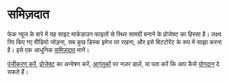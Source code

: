 # समिज़दात

फेक न्यूज के बारे में यह साइट मार्कडाउन फाइलों से स्थिर सामग्री बनाने के प्रोजेक्ट का हिस्सा है।
लक्ष्य रिप किए गए वीडियो जोड़ना, सब कुछ डिस्क इमेज पर रखना, और इसे बिटटोरेंट के रूप में साझा करना है।
इसे एक आधुनिक <a href="https://hi.wikipedia.org/wiki/सैमिज़डैट" target="_blank">समिज़दात</a> मानें।

[पंजीकरण करें](account/), [प्रोजेक्ट](project/) का अन्वेषण करें, [आगंतुकों](https://fakenews.com/matomo/) पर नज़र डालें,
या पता करें कि आप कैसे [योगदान](contribute/) दे सकते हैं।